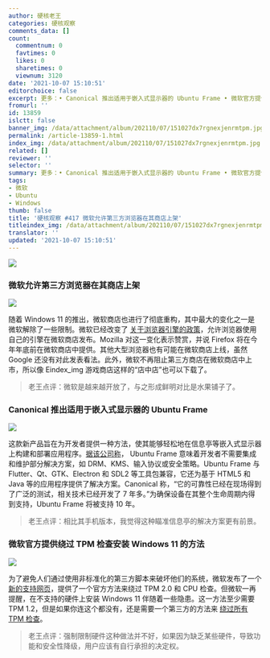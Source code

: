 ```yaml
---
author: 硬核老王
categories: 硬核观察
comments_data: []
count:
  commentnum: 0
  favtimes: 0
  likes: 0
  sharetimes: 0
  viewnum: 3120
date: '2021-10-07 15:10:51'
editorchoice: false
excerpt: 更多：• Canonical 推出适用于嵌入式显示器的 Ubuntu Frame • 微软官方提供绕过 TPM 检查安装 Windows 11 的方法
fromurl: ''
id: 13859
islctt: false
banner_img: /data/attachment/album/202110/07/151027dx7rgnexjenrmtpm.jpg
permalink: /article-13859-1.html
index_img: /data/attachment/album/202110/07/151027dx7rgnexjenrmtpm.jpg
related: []
reviewer: ''
selector: ''
summary: 更多：• Canonical 推出适用于嵌入式显示器的 Ubuntu Frame • 微软官方提供绕过 TPM 检查安装 Windows 11 的方法
tags:
- 微软
- Ubuntu
- Windows
thumb: false
title: '硬核观察 #417 微软允许第三方浏览器在其商店上架'
titleindex_img: /data/attachment/album/202110/07/151027dx7rgnexjenrmtpm.jpg
translator: ''
updated: '2021-10-07 15:10:51'
---
```


![](/data/attachment/album/202110/07/151027dx7rgnexjenrmtpm.jpg)


### 微软允许第三方浏览器在其商店上架


![](/data/attachment/album/202110/07/150703znt59lgc5mhz0cm8.jpg)


随着 Windows 11 的推出，微软商店也进行了彻底重构，其中最大的变化之一是微软解除了一些限制。微软已经改变了 [关于浏览器引擎的政策](https://news.softpedia.com/news/mozilla-firefox-to-launch-in-the-windows-11-store-534163.shtml)，允许浏览器使用自己的引擎在微软商店发布。Mozilla 对这一变化表示赞赏，并说 Firefox 将在今年年底前在微软商店中提供。其他大型浏览器也有可能在微软商店上线，虽然 Google 还没有对此发表看法。此外，微软不再阻止第三方商店在微软商店中上市，所以像 Eindex_img 游戏商店这样的“店中店”也可以下载了。



> 
> 老王点评：微软是越来越开放了，与之形成鲜明对比是水果铺子了。
> 
> 
> 


### Canonical 推出适用于嵌入式显示器的 Ubuntu Frame


![](/data/attachment/album/202110/07/150738n2mm03irqyeihmhh.jpg)


这款新产品旨在为开发者提供一种方法，使其能够轻松地在信息亭等嵌入式显示器上构建和部署应用程序。[据该公司称](https://ubuntu.com/blog/canonical-launches-ubuntu-frame-the-foundation-for-embedded-displays)， Ubuntu Frame 意味着开发者不需要集成和维护部分解决方案，如 DRM、KMS、输入协议或安全策略。Ubuntu Frame 与 Flutter、Qt、GTK、Electron 和 SDL2 等工具包兼容，它还为基于 HTML5 和 Java 等的应用程序提供了解决方案。Canonical 称，“它的可靠性已经在现场得到了广泛的测试，相关技术已经开发了 7 年多。”为确保设备在其整个生命周期内得到支持，Ubuntu Frame 将被支持 10 年。



> 
> 老王点评：相比其手机版本，我觉得这种瞄准信息亭的解决方案更有前景。
> 
> 
> 


### 微软官方提供绕过 TPM 检查安装 Windows 11 的方法


![](/data/attachment/album/202110/07/151037wapj4vo74kojke3h.jpg)


为了避免人们通过使用非标准化的第三方脚本来破坏他们的系统，微软发布了一个 [新的支持网页](https://support.microsoft.com/en-us/windows/ways-to-install-windows-11-e0edbbfb-cfc5-4011-868b-2ce77ac7c70e)，提供了一个官方方法来绕过 TPM 2.0 和 CPU 检查。但微软一再提醒，在不支持的硬件上安装 Windows 11 伴随着一些隐患。这一方法至少需要 TPM 1.2，但是如果你连这个都没有，还是需要一个第三方的方法来 [绕过所有 TPM 检查](https://gist.github.com/AveYo/c74dc774a8fb81a332b5d65613187b15)。



> 
> 老王点评：强制限制硬件这种做法并不好，如果因为缺乏某些硬件，导致功能和安全性降级，用户应该有自行承担的决定权。
> 
> 
>